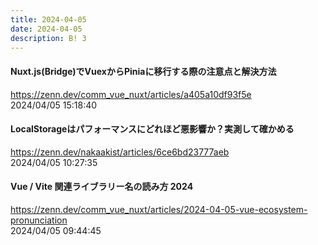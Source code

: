 ```yaml
---
title: 2024-04-05
date: 2024-04-05
description: B! 3
---
```


#### Nuxt.js(Bridge)でVuexからPiniaに移行する際の注意点と解決方法
https://zenn.dev/comm_vue_nuxt/articles/a405a10df93f5e<br>
2024/04/05 15:18:40<br>


#### LocalStorageはパフォーマンスにどれほど悪影響か？実測して確かめる
https://zenn.dev/nakaakist/articles/6ce6bd23777aeb<br>
2024/04/05 10:27:35<br>


#### Vue / Vite 関連ライブラリー名の読み方 2024
https://zenn.dev/comm_vue_nuxt/articles/2024-04-05-vue-ecosystem-pronunciation<br>
2024/04/05 09:44:45<br>


